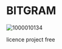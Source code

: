 
# BITGRAM

![1000010134](https://github.com/user-attachments/assets/74a4c042-4ba8-46f0-91ff-a50fb156ab21)
 

licence project free